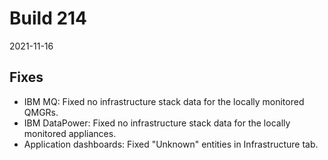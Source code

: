 # Build 214

2021-11-16

## Fixes

* IBM MQ: Fixed no infrastructure stack data for the locally monitored QMGRs.
* IBM DataPower: Fixed no infrastructure stack data for the locally monitored appliances.
* Application dashboards: Fixed "Unknown" entities in Infrastructure tab.
